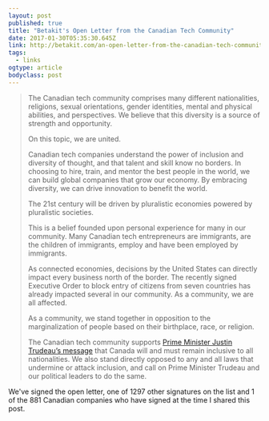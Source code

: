 ```yaml
---
layout: post 
published: true 
title: "Betakit's Open Letter from the Canadian Tech Community" 
date: 2017-01-30T05:35:30.645Z 
link: http://betakit.com/an-open-letter-from-the-canadian-tech-community-diversity-is-our-strength/ 
tags:
  - links
ogtype: article 
bodyclass: post 
---
```


> The Canadian tech community comprises many different nationalities, religions, sexual orientations, gender identities, mental and physical abilities, and perspectives. We believe that this diversity is a source of strength and opportunity.
> 
> On this topic, we are united.
> 
> Canadian tech companies understand the power of inclusion and diversity of thought, and that talent and skill know no borders. In choosing to hire, train, and mentor the best people in the world, we can build global companies that grow our economy. By embracing diversity, we can drive innovation to benefit the world.
> 
> The 21st century will be driven by pluralistic economies powered by pluralistic societies.
> 
> This is a belief founded upon personal experience for many in our community. Many Canadian tech entrepreneurs are immigrants, are the children of immigrants, employ and have been employed by immigrants.
> 
> As connected economies, decisions by the United States can directly impact every business north of the border. The recently signed Executive Order to block entry of citizens from seven countries has already impacted several in our community. As a community, we are all affected.
> 
> As a community, we stand together in opposition to the marginalization of people based on their birthplace, race, or religion.
> 
> The Canadian tech community supports [Prime Minister Justin Trudeau’s message](https://twitter.com/JustinTrudeau/status/825438460265762816) that Canada will and must remain inclusive to all nationalities. We also stand directly opposed to any and all laws that undermine or attack inclusion, and call on Prime Minister Trudeau and our political leaders to do the same.

We've signed the open letter, one of 1297 other signatures on the list and 1 of the 881 Canadian companies who have signed at the time I shared this post.
